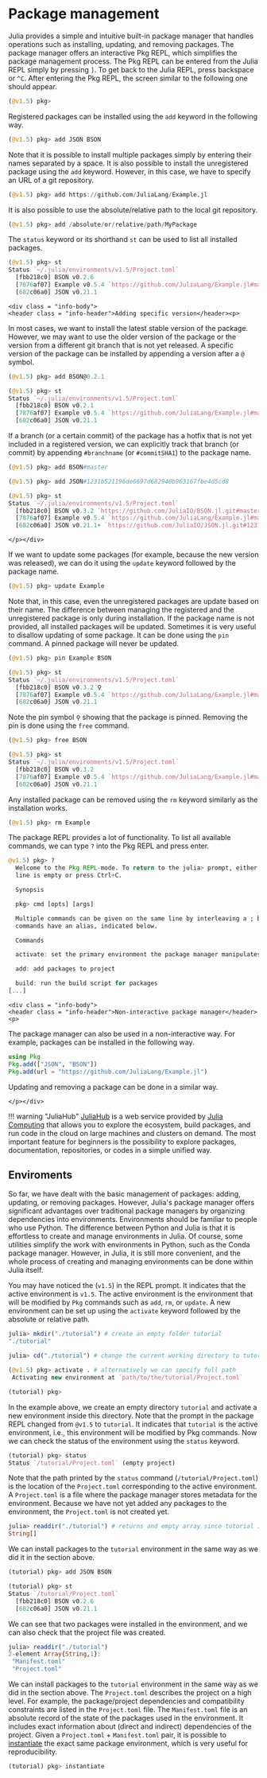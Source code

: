 # Package management

Julia provides a simple and intuitive built-in package manager that handles operations such as installing, updating, and removing packages. The package manager offers an interactive Pkg REPL, which simplifies the package management process. The Pkg REPL can be entered from the Julia REPL simply by pressing `]`. To get back to the Julia REPL, press backspace or `^C`. After entering the Pkg REPL, the screen similar to the following one should appear.

```julia
(@v1.5) pkg>
```

Registered packages can be installed using the `add` keyword in the following way.

```julia
(@v1.5) pkg> add JSON BSON
```

Note that it is possible to install multiple packages simply by entering their names separated by a space. It is also possible to install the unregistered package using the `add` keyword. However, in this case, we have to specify an URL of a git repository.

```julia
(@v1.5) pkg> add https://github.com/JuliaLang/Example.jl
```

It is also possible to use the absolute/relative path to the local git repository.

```julia
(@v1.5) pkg> add /absolute/or/relative/path/MyPackage
```

The `status` keyword or its shorthand `st` can be used to list all installed packages.

```julia
(@v1.5) pkg> st
Status `~/.julia/environments/v1.5/Project.toml`
  [fbb218c0] BSON v0.2.6
  [7876af07] Example v0.5.4 `https://github.com/JuliaLang/Example.jl#master`
  [682c06a0] JSON v0.21.1
```

```@raw html
<div class = "info-body">
<header class = "info-header">Adding specific version</header><p>
```

In most cases, we want to install the latest stable version of the package. However, we may want to use the older version of the package or the version from a different git branch that is not yet released. A specific version of the package can be installed by appending a version after a `@` symbol.

```julia
(@v1.5) pkg> add BSON@0.2.1

(@v1.5) pkg> st
Status `~/.julia/environments/v1.5/Project.toml`
  [fbb218c0] BSON v0.2.1
  [7876af07] Example v0.5.4 `https://github.com/JuliaLang/Example.jl#master`
  [682c06a0] JSON v0.21.1
```

If a branch (or a certain commit) of the package has a hotfix that is not yet included in a registered version, we can explicitly track that branch (or commit) by appending `#branchname` (or `#commitSHA1`) to the package name.

```julia
(@v1.5) pkg> add BSON#master

(@v1.5) pkg> add JSON#1231b521196de6697d682940b963167fbe4d5cd8

(@v1.5) pkg> st
Status `~/.julia/environments/v1.5/Project.toml`
  [fbb218c0] BSON v0.3.2 `https://github.com/JuliaIO/BSON.jl.git#master`
  [7876af07] Example v0.5.4 `https://github.com/JuliaLang/Example.jl#master`
  [682c06a0] JSON v0.21.1+ `https://github.com/JuliaIO/JSON.jl.git#1231b52`
```

```@raw html
</p></div>
```

If we want to update some packages (for example, because the new version was released), we can do it using the `update` keyword followed by the package name.

```julia
(@v1.5) pkg> update Example
```

Note that, in this case, even the unregistered packages are update based on their name. The difference between managing the registered and the unregistered package is only during installation. If the package name is not provided, all installed packages will be updated. Sometimes it is very useful to disallow updating of some package. It can be done using the `pin` command. A pinned package will never be updated.

```julia
(@v1.5) pkg> pin Example BSON

(@v1.5) pkg> st
Status `~/.julia/environments/v1.5/Project.toml`
  [fbb218c0] BSON v0.3.2 ⚲
  [7876af07] Example v0.5.4 `https://github.com/JuliaLang/Example.jl#master` ⚲
  [682c06a0] JSON v0.21.1
```

Note the pin symbol `⚲` showing that the package is pinned. Removing the pin is done using the `free` command.

```julia
(@v1.5) pkg> free BSON

(@v1.5) pkg> st
Status `~/.julia/environments/v1.5/Project.toml`
  [fbb218c0] BSON v0.3.2
  [7876af07] Example v0.5.4 `https://github.com/JuliaLang/Example.jl#master` ⚲
  [682c06a0] JSON v0.21.1
```

Any installed package can be removed using the `rm` keyword similarly as the installation works.

```julia
(@v1.5) pkg> rm Example
```

The package REPL provides a lot of functionality. To list all available commands, we can type `?` into the Pkg REPL and press enter.

```julia
@v1.5) pkg> ?
  Welcome to the Pkg REPL-mode. To return to the julia> prompt, either press backspace when the input
  line is empty or press Ctrl+C.

  Synopsis

  pkg> cmd [opts] [args]

  Multiple commands can be given on the same line by interleaving a ; between the commands. Some
  commands have an alias, indicated below.

  Commands

  activate: set the primary environment the package manager manipulates

  add: add packages to project

  build: run the build script for packages
[...]
```

```@raw html
<div class = "info-body">
<header class = "info-header">Non-interactive package manager</header><p>
```

The package manager can also be used in a non-interactive way. For example, packages can be installed in the following way.

```julia
using Pkg
Pkg.add(["JSON", "BSON"])
Pkg.add(url = "https://github.com/JuliaLang/Example.jl")
```

Updating and removing a package can be done in a similar way.

```@raw html
</p></div>
```

!!! warning "JuliaHub"
    [JuliaHub](https://juliahub.com) is a web service provided by [Julia Computing](https://juliacomputing.com/) that allows you to explore the ecosystem, build packages, and run code in the cloud on large machines and clusters on demand. The most important feature for beginners is the possibility to explore packages, documentation, repositories, or codes in a simple unified way.

## Enviroments

So far, we have dealt with the basic management of packages: adding, updating, or removing packages. However, Julia's package manager offers significant advantages over traditional package managers by organizing dependencies into environments. Environments should be familiar to people who use Python. The difference between Python and Julia is that it is effortless to create and manage environments in Julia. Of course, some utilities simplify the work with environments in Python, such as the Conda package manager. However, in Julia, it is still more convenient, and the whole process of creating and managing environments can be done within Julia itself.

You may have noticed the (`v1.5`) in the REPL prompt. It indicates that the active environment is `v1.5`.  The active environment is the environment that will be modified by `Pkg` commands such as `add`, `rm`, or `update`. A new environment can be set up using the `activate` keyword followed by the absolute or relative path.

```julia
julia> mkdir("./tutorial") # create an empty folder tutorial
"./tutorial"

julia> cd("./tutorial") # change the current working directory to tutorial

(@v1.5) pkg> activate . # alternatively we can specify full path
 Activating new environment at `path/to/the/tutorial/Project.toml`

(tutorial) pkg>
```

In the example above, we create an empty directory `tutorial` and activate a new environment inside this directory. Note that the prompt in the package REPL changed from `@v1.5` to `tutorial`. It indicates that `tutorial` is the active environment, i.e., this environment will be modified by Pkg commands. Now we can check the status of the environment using the `status` keyword.

```julia
(tutorial) pkg> status
Status `/tutorial/Project.toml` (empty project)
```

Note that the path printed by the `status` command (`/tutorial/Project.toml`) is the location of the `Project.toml` corresponding to the active environment. A `Project.toml` is a file where the package manager stores metadata for the environment. Because we have not yet added any packages to the environment, the `Project.toml` is not created yet.

```julia
julia> readdir("./tutorial") # returns and empty array since tutorial is an empty folder
String[]
```

We can install packages to the `tutorial` environment in the same way as we did it in the section above.

```julia
(tutorial) pkg> add JSON BSON

(tutorial) pkg> st
Status `/tutorial/Project.toml`
  [fbb218c0] BSON v0.2.6
  [682c06a0] JSON v0.21.1
```

We can see that two packages were installed in the environment, and we can also check that the project file was created.

```julia
julia> readdir("./tutorial")
2-element Array{String,1}:
 "Manifest.toml"
 "Project.toml"
```

We can install packages to the `tutorial` environment in the same way as we did in the section above.
The `Project.toml` describes the project on a high level. For example, the package/project dependencies and compatibility constraints are listed in the `Project.toml` file. The `Manifest.toml` file is an absolute record of the state of the packages used in the environment. It includes exact information about (direct and indirect) dependencies of the project. Given a `Project.toml` + `Manifest.toml` pair, it is possible to [instantiate](https://julialang.github.io/Pkg.jl/v1/api/#Pkg.instantiate) the exact same package environment, which is very useful for reproducibility.

```julia
(tutorial) pkg> instantiate
```
